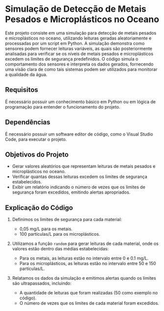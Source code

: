 # Simulação de Detecção de Metais Pesados e Microplásticos no Oceano

Este projeto consiste em uma simulação para detecção de metais pesados e microplásticos no oceano, utilizando leituras geradas aleatoriamente e processadas por um script em Python. A simulação demonstra como sensores podem fornecer leituras variáveis, as quais são posteriormente analisadas para verificar se os níveis de metais pesados e microplásticos excedem os limites de segurança predefinidos. O código simula o comportamento dos sensores e interpreta os dados gerados, fornecendo uma visão clara de como tais sistemas podem ser utilizados para monitorar a qualidade da água.

## Requisitos

É necessário possuir um conhecimento básico em Python ou em lógica de programação para entender o funcionamento do projeto.

## Dependências

É necessário possuir um software editor de código, como o Visual Studio Code, para executar o projeto.

## Objetivos do Projeto

- Gerar valores aleatórios que representam leituras de metais pesados e microplásticos no oceano.
- Verificar quantas dessas leituras excedem os limites de segurança estabelecidos.
- Exibir um relatório indicando o número de vezes que os limites de segurança foram excedidos, emitindo alertas apropriados.

## Explicação do Código

1. Definimos os limites de segurança para cada material:
   - 0,05 mg/L para os metais.
   - 100 partículas/L para os microplásticos.

2. Utilizamos a função `random` para gerar leituras de cada material, onde os valores estão dentro das médias estabelecidas:
   - Para os metais, as leituras estão no intervalo entre 0 e 0.1 mg/L.
   - Para os microplásticos, as leituras estão no intervalo entre 50 e 150 partículas/L.

3. Relatamos os dados da simulação e emitimos alertas quando os limites são ultrapassados, incluindo:
   - A quantidade de leituras que foram realizadas (50 como exemplo no código).
   - O número de vezes que os limites de cada material foram excedidos.


